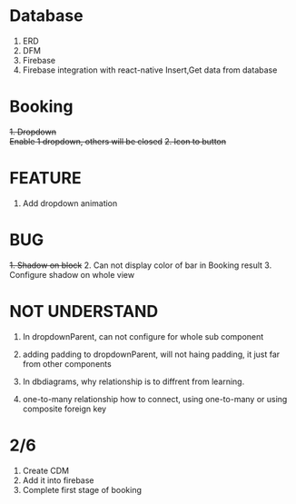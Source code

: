 # Database

1. ERD
2. DFM
3. Firebase
4. Firebase integration with react-native
   Insert,Get data from database

# Booking

~~1. Dropdown~~  
 ~~Enable 1 dropdown, others will be closed~~
~~2. Icon to button~~

# FEATURE

1. Add dropdown animation

# BUG


~~1. Shadow on block~~
2. Can not display color of bar in Booking result
3. Configure shadow on whole view 




# NOT UNDERSTAND

1. In dropdownParent, can not configure for whole sub component
2. adding padding to dropdownParent, will not haing padding, it just far from other components

3. In dbdiagrams, why relationship is to diffrent from learning.
4. one-to-many relationship how to connect, using one-to-many or using composite foreign key


# 2/6
1. Create CDM
2. Add it into firebase
3. Complete first stage of booking
